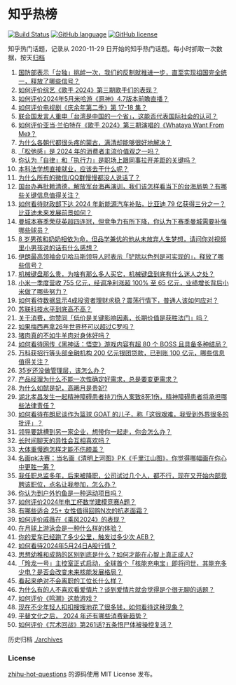 # 知乎热榜
[![Build Status](https://github.com/ToWeLong/zhihu-hot-questions/workflows/CI/badge.svg)](https://github.com/ToWeLong/zhihu-hot-questions/actions)
[![GitHub language](https://img.shields.io/badge/language-golang-orange.svg)](https://golang.org/)
[![GitHub license](https://img.shields.io/github/license/ToWeLong/zhihu-hot-questions)](https://github.com/ToWeLong/zhihu-hot-questions/blob/main/LICENSE)

知乎热门话题，记录从 2020-11-29 日开始的知乎热门话题。每小时抓取一次数据，按天[归档](./archives)

<!-- BEGIN -->

1. [国防部表示「台独」挑衅一次，我们的反制就推进一步，直至实现祖国完全统一，释放了哪些信号？](https://www.zhihu.com/question/657026683)
1. [如何评价综艺《歌手 2024》第三期歌手们的表现？](https://www.zhihu.com/question/656926347)
1. [如何评价2024年5月米哈游《原神》4.7版本前瞻直播？](https://www.zhihu.com/question/656802241)
1. [如何评价电视剧《庆余年第二季》第 17-18 集？](https://www.zhihu.com/question/656940455)
1. [联合国发言人重申「台湾是中国的一个省」，这能否代表国际社会的认可？](https://www.zhihu.com/question/657058376)
1. [如何评价亚当·兰伯特在《歌手 2024》第三期演唱的《Whataya Want From Me》？](https://www.zhihu.com/question/657039376)
1. [为什么各朝代都很头疼的蒙古，满清却能够很好地解决？](https://www.zhihu.com/question/599870965)
1. [「松弛感」是 2024 年的消费者主流价值观之一吗？](https://www.zhihu.com/question/656902748)
1. [你认为「自律」和「执行力」是职场上跟同事拉开差距的关键吗？](https://www.zhihu.com/question/653431148)
1. [本科法学想直接就业，应该去干什么呢？](https://www.zhihu.com/question/656596894)
1. [为什么所有的微信/QQ群慢慢都没人说话了？](https://www.zhihu.com/question/638714430)
1. [国台办再批赖清德，解放军台海再演训，我们该怎样看当下的台海局势？有哪些关键信息值得关注？](https://www.zhihu.com/question/656900715)
1. [如何看待财政部下达 2024 年新能源汽车补贴，比亚迪 79 亿获得三分之一？比亚迪未来发展前景如何？](https://www.zhihu.com/question/656850082)
1. [曼城本赛季荣获英超四连冠，但竞争力有所下降，你认为下赛季曼城需要补强哪些球员？](https://www.zhihu.com/question/656952982)
1. [8 岁男孩和奶奶相依为命，但品学兼优的他从未放弃人生梦想，请问你对视频里小男孩说的话有什么感想？](https://www.zhihu.com/question/656913919)
1. [伊朗最高领袖会见哈马斯领导人时表示「铲除以色列是可实现的」，释放了哪些信号？](https://www.zhihu.com/question/656935057)
1. [机械键盘那么贵，为啥有那么多人买它，机械键盘到底有什么迷人之处？](https://www.zhihu.com/question/654183652)
1. [小米一季度营收 755 亿元，经调净利涨超 100% 至 65 亿元，业绩增长背后小米做了哪些努力？](https://www.zhihu.com/question/656930986)
1. [如何看待数据显示4成投资者理财求稳？震荡行情下，普通人该如何应对？](https://www.zhihu.com/question/656947513)
1. [苏联科技水平到底高不高？](https://www.zhihu.com/question/528883364)
1. [关于消费，你赞同「低价是关键影响因素，长期价值是获胜法门」吗？](https://www.zhihu.com/question/656902463)
1. [如果梅西再拿26年世界杯可以超过C罗吗？](https://www.zhihu.com/question/656336583)
1. [猪肉真的不如牛羊肉对身体好吗？](https://www.zhihu.com/question/311153912)
1. [如何看待网传《黑神话：悟空》游戏内容有超 80 个 BOSS 且具备多种结局？](https://www.zhihu.com/question/656903812)
1. [万科获招行等头部金融机构 200 亿元银团贷款，已到账 100 亿元，哪些信息值得关注？](https://www.zhihu.com/question/656919920)
1. [35岁还没做管理层，该怎么办？](https://www.zhihu.com/question/572644474)
1. [产品经理为什么不能一次性确定好需求，总是要变更需求？](https://www.zhihu.com/question/655127036)
1. [为什么如懿是妃，高晞月是贵妃?](https://www.zhihu.com/question/654573950)
1. [湖北孝昌发生一起精神障碍患者持刀伤人案致8死1伤，精神障碍患者将承担哪些法律责任？](https://www.zhihu.com/question/656932760)
1. [如何看待布朗尼谈作为篮球 GOAT 的儿子，称「这很艰难，我受到外界很多的批评」？](https://www.zhihu.com/question/656748132)
1. [领导要跳槽到另一家企业，想带你一起走，你会怎么办？](https://www.zhihu.com/question/656783746)
1. [长时间聊天的异性会互相喜欢吗？](https://www.zhihu.com/question/653303757)
1. [大体重慢跑怎样才能不伤膝盖？](https://www.zhihu.com/question/656480205)
1. [名画pk决赛：当名画《清明上河图》PK《千里江山图》，你觉得哪幅画在你心中更胜一筹？](https://www.zhihu.com/question/656999935)
1. [我任职总监多年，后来被降职，公司试过几个人，都不行，现在又开始内部竞聘该职位，点名让我参加，怎么办？](https://www.zhihu.com/question/655952018)
1. [你认为到户外钓鱼是一种运动项目吗？](https://www.zhihu.com/question/655372276)
1. [如何评价2024年电工杯数学建模竞赛A题？](https://www.zhihu.com/question/657002849)
1. [有哪些适合 25+ 女性值得回购N次的抗老面霜？](https://www.zhihu.com/question/653888902)
1. [如何评价戚薇在《乘风2024》的表现？](https://www.zhihu.com/question/655258558)
1. [在月球上游泳会是一种什么样的体验？](https://www.zhihu.com/question/440028850)
1. [你的爱车已经跑了多少公里，触发过多少次 AEB？](https://www.zhihu.com/question/655340932)
1. [如何看待2024年5月24日A股行情？](https://www.zhihu.com/question/656893464)
1. [思想幼稚和成熟的区别到底是什么？如何才能在心智上真正成人?](https://www.zhihu.com/question/656857635)
1. [「玲龙一号」主控室正式启动，全球首个「核能充电宝」即将问世，其能充多少电？是否会改变未来核能发展格局？](https://www.zhihu.com/question/656806105)
1. [看起来绝对不会离职的工位长什么样？](https://www.zhihu.com/question/621565058)
1. [为什么有的人不喜欢看爱情片？谈到爱情片就会觉得是个很无聊的话题？](https://www.zhihu.com/question/36694957)
1. [如何评价《鸣潮》这款游戏？](https://www.zhihu.com/question/656905211)
1. [现在不少年轻人扣扣搜搜地花了很多钱，如何看待这种现象？](https://www.zhihu.com/question/656904686)
1. [平替文化之后， 2024 年还有哪些消费新趋势？](https://www.zhihu.com/question/657035452)
1. [如何评价《咒术回战》第261话?五条悟尸体被操控复活？](https://www.zhihu.com/question/656913871)

<!-- END -->

历史归档 [./archives](./archives)


### License
[zhihu-hot-questions](https://github.com/towelong/zhihu-hot-questions) 的源码使用 MIT License 发布。